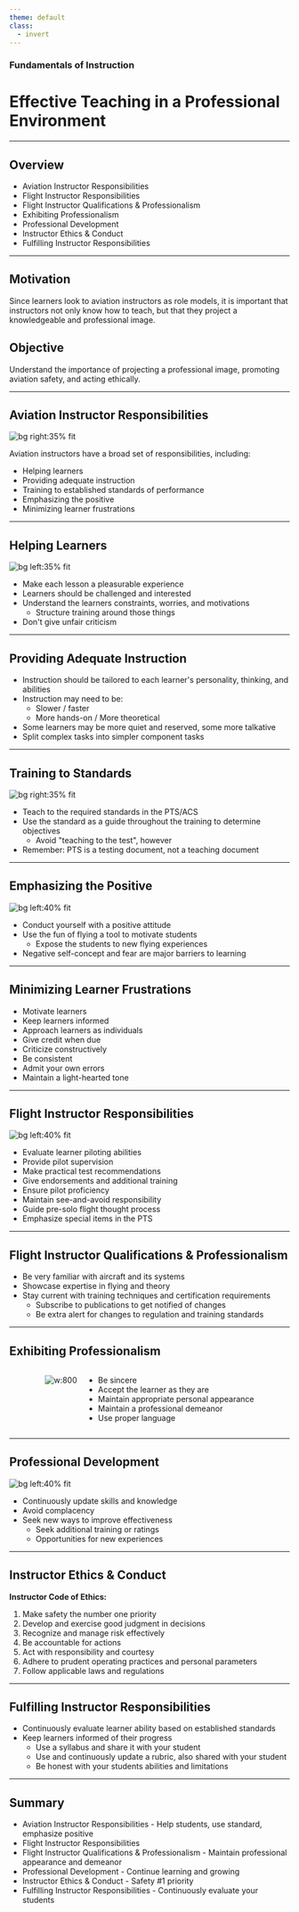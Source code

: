 ```yaml
---
theme: default
class:
  - invert
---
```


<style>
.h-stack {
  display: flex;
  column-gap: 1em;
  justify-content: center;
}

</style>

### Fundamentals of Instruction

# Effective Teaching in a Professional Environment

---

## Overview

- Aviation Instructor Responsibilities
- Flight Instructor Responsibilities
- Flight Instructor Qualifications & Professionalism
- Exhibiting Professionalism
- Professional Development
- Instructor Ethics & Conduct
- Fulfilling Instructor Responsibilities

---

## Motivation

Since learners look to aviation instructors as role models, it is important that instructors not only know how to teach, but that they project a knowledgeable and professional image.

## Objective

Understand the importance of projecting a professional image, promoting aviation safety, and acting ethically.

---

## Aviation Instructor Responsibilities

![bg right:35% fit](images/image-54.png)

Aviation instructors have a broad set of responsibilities, including:

- Helping learners
- Providing adequate instruction
- Training to established standards of performance
- Emphasizing the positive
- Minimizing learner frustrations

---

## Helping Learners

![bg left:35% fit](images/image-55.png)

- Make each lesson a pleasurable experience
- Learners should be challenged and interested
- Understand the learners constraints, worries, and motivations
  - Structure training around those things
- Don't give unfair criticism

---

## Providing Adequate Instruction

- Instruction should be tailored to each learner's personality, thinking, and abilities
- Instruction may need to be:
  - Slower / faster
  - More hands-on / More theoretical
- Some learners may be more quiet and reserved, some more talkative
- Split complex tasks into simpler component tasks

---

## Training to Standards

![bg right:35% fit](images/image-56.png)

- Teach to the required standards in the PTS/ACS
- Use the standard as a guide throughout the training to determine objectives
  - Avoid "teaching to the test", however
- Remember: PTS is a testing document, not a teaching document

---

## Emphasizing the Positive

![bg left:40% fit](images/image-58.png)

- Conduct yourself with a positive attitude
- Use the fun of flying a tool to motivate students
  - Expose the students to new flying experiences
- Negative self-concept and fear are major barriers to learning

---

## Minimizing Learner Frustrations

- Motivate learners
- Keep learners informed
- Approach learners as individuals
- Give credit when due
- Criticize constructively
- Be consistent
- Admit your own errors
- Maintain a light-hearted tone

---

## Flight Instructor Responsibilities

![bg left:40% fit](images/image-59.png)

- Evaluate learner piloting abilities
- Provide pilot supervision
- Make practical test recommendations
- Give endorsements and additional training
- Ensure pilot proficiency
- Maintain see-and-avoid responsibility
- Guide pre-solo flight thought process
- Emphasize special items in the PTS

---

## Flight Instructor Qualifications & Professionalism

- Be very familiar with aircraft and its systems
- Showcase expertise in flying and theory
- Stay current with training techniques and certification requirements
  - Subscribe to publications to get notified of changes
  - Be extra alert for changes to regulation and training standards

---

## Exhibiting Professionalism

<div class="h-stack">

![w:800](images/image-60.png)

- Be sincere
- Accept the learner as they are
- Maintain appropriate personal appearance
- Maintain a professional demeanor
- Use proper language

</div>

---

## Professional Development

![bg left:40% fit](images/image-61.png)

- Continuously update skills and knowledge
- Avoid complacency
- Seek new ways to improve effectiveness
  - Seek additional training or ratings
  - Opportunities for new experiences

---

## Instructor Ethics & Conduct

**Instructor Code of Ethics:**

1. Make safety the number one priority
2. Develop and exercise good judgment in decisions
3. Recognize and manage risk effectively
4. Be accountable for actions
5. Act with responsibility and courtesy
6. Adhere to prudent operating practices and personal parameters
7. Follow applicable laws and regulations

---

## Fulfilling Instructor Responsibilities

- Continuously evaluate learner ability based on established standards
- Keep learners informed of their progress
  - Use a syllabus and share it with your student
  - Use and continuously update a rubric, also shared with your student
  - Be honest with your students abilities and limitations

---

## Summary

- Aviation Instructor Responsibilities - Help students, use standard, emphasize positive
- Flight Instructor Responsibilities
- Flight Instructor Qualifications & Professionalism - Maintain professional appearance and demeanor
- Professional Development - Continue learning and growing
- Instructor Ethics & Conduct - Safety #1 priority
- Fulfilling Instructor Responsibilities - Continuously evaluate your students
